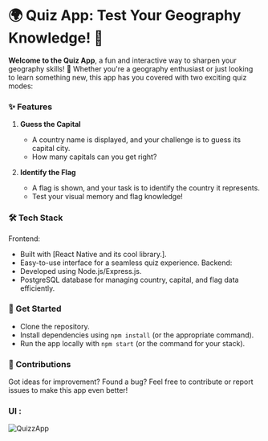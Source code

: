 
# 🌍 Quiz App: Test Your Geography Knowledge! 🧠

**Welcome to the Quiz App**, a fun and interactive way to sharpen your geography skills! 🎉 Whether you're a geography enthusiast or just looking to learn something new, this app has you covered with two exciting quiz modes:

### ✨ Features

1. **Guess the Capital**  
   - A country name is displayed, and your challenge is to guess its capital city.  
   - How many capitals can you get right?  

2. **Identify the Flag**  
   - A flag is shown, and your task is to identify the country it represents.  
   - Test your visual memory and flag knowledge!  

### 🛠️ Tech Stack  
Frontend:
   - Built with [React Native and its cool library.].  
   - Easy-to-use interface for a seamless quiz experience.
Backend:
   - Developed using Node.js/Express.js.
   - PostgreSQL database for managing country, capital, and flag data efficiently.

### 🚀 Get Started  
- Clone the repository.  
- Install dependencies using `npm install` (or the appropriate command).  
- Run the app locally with `npm start` (or the command for your stack).

### 🤝 Contributions  
Got ideas for improvement? Found a bug? Feel free to contribute or report issues to make this app even better!

### UI :
![QuizzApp](https://github.com/user-attachments/assets/2e4a45b3-737e-472e-b2b0-a3b3819bbb46)
